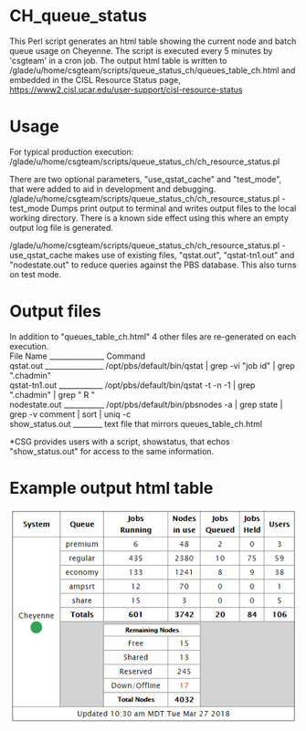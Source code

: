 # CH_queue_status
This Perl script  generates an html table showing the current node and batch queue usage on Cheyenne.
The script is executed every 5 minutes by 'csgteam' in a cron job.
The output html table is written to /glade/u/home/csgteam/scripts/queue_status_ch/queues_table_ch.html 
and embedded in the CISL Resource Status page, https://www2.cisl.ucar.edu/user-support/cisl-resource-status

# Usage
For typical production execution:
/glade/u/home/csgteam/scripts/queue_status_ch/ch_resource_status.pl

There are two optional parameters, "use_qstat_cache" and "test_mode", that were added to aid in
development and debugging.
/glade/u/home/csgteam/scripts/queue_status_ch/ch_resource_status.pl -test_mode
Dumps print output to terminal and writes output files to the local working directory. There is a
known side effect using this where an empty output log file is generated.

/glade/u/home/csgteam/scripts/queue_status_ch/ch_resource_status.pl -use_qstat_cache
makes use of existing files, "qstat.out", "qstat-tn1.out" and "nodestate.out" to reduce queries
against the PBS database. This also turns on test mode.

# Output files
In addition to "queues_table_ch.html" 4 other files are re-generated on each execution.        
   File Name _______________ Command      
   qstat.out ________________ /opt/pbs/default/bin/qstat | grep -vi "job id" | grep ".chadmin"        
   qstat-tn1.out ____________ /opt/pbs/default/bin/qstat -t -n -1 | grep ".chadmin" | grep " R "           
   nodestate.out ___________ /opt/pbs/default/bin/pbsnodes -a | grep state | grep -v comment | sort | uniq -c           
   show_status.out ________ text file that mirrors queues_table_ch.html           
   
   *CSG provides users with a script, showstatus, that echos "show_status.out" for access to the same information.        

# Example output html table
![alt text](https://github.com/NCAR/CH_queue_status/blob/master/CH_resource_status_table.PNG "Example table")
